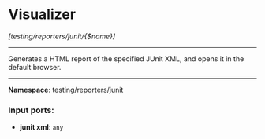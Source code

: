 # Visualizer

_[testing/reporters/junit/{$name}]_

---

Generates a HTML report of the specified JUnit XML, and opens it in the default browser.

---

__Namespace__: testing/reporters/junit

### Input ports:

* __junit xml__: ` any `


